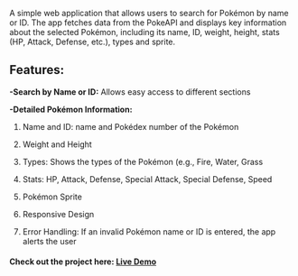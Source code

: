 A simple web application that allows users to search for Pokémon by name or ID. 
The app fetches data from the PokeAPI and displays key information about the selected Pokémon, 
including its name, ID, weight, height, stats (HP, Attack, Defense, etc.), types and sprite.

## Features:

**-Search by Name or ID:** Allows easy access to different sections

**-Detailed Pokémon Information:**

  1. Name and ID: name and Pokédex number of the Pokémon
  
  2. Weight and Height
  
  3. Types: Shows the types of the Pokémon (e.g., Fire, Water, Grass

  4. Stats: HP, Attack, Defense, Special Attack, Special Defense, Speed
  
  5. Pokémon Sprite
  
  6. Responsive Design
  
  7. Error Handling: If an invalid Pokémon name or ID is entered, the app alerts the user

#### Check out the project here: [Live Demo](https://estherlein.github.io/Pokemon-Search-App/)
